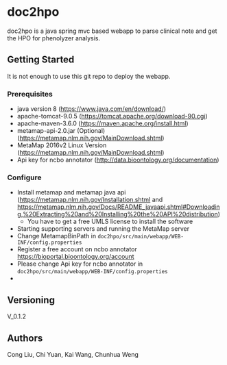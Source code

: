 # doc2hpo

doc2hpo is a java spring mvc based webapp to parse clinical note and get the HPO for phenolyzer analysis.

## Getting Started
It is not enough to use this git repo to deploy the webapp.

### Prerequisites
- java version 8 (https://www.java.com/en/download/)
- apache-tomcat-9.0.5 (https://tomcat.apache.org/download-90.cgi)
- apache-maven-3.6.0 (https://maven.apache.org/install.html)
- metamap-api-2.0.jar (Optional) (https://metamap.nlm.nih.gov/MainDownload.shtml)
- MetaMap 2016v2 Linux Version (https://metamap.nlm.nih.gov/MainDownload.shtml)
- Api key for ncbo annotator (http://data.bioontology.org/documentation)


### Configure
- Install metamap and metamap java api (https://metamap.nlm.nih.gov/Installation.shtml and https://metamap.nlm.nih.gov/Docs/README_javaapi.shtml#Downloading,%20Extracting%20and%20Installing%20the%20API%20distribution)
  * You have to get a free UMLS license to install the software
- Starting supporting servers and running the MetaMap server
- Change MetamapBinPath in `doc2hpo/src/main/webapp/WEB-INF/config.properties`
- Register a free account on ncbo annotator https://bioportal.bioontology.org/account
- Please change Api key for ncbo annotator in `doc2hpo/src/main/webapp/WEB-INF/config.properties`
- 

## Versioning

V_0.1.2
## Authors

Cong Liu, Chi Yuan, Kai Wang, Chunhua Weng

